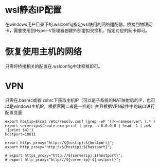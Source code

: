 # wsl静态IP配置

在windows用户目录下的.wslconfig指定wsl使用的网络适配器，桥接到物理网卡，需要使用到Hyper-V管理器创建外部虚拟交换机，指定对应的网卡即可。

# 恢复使用主机的网络

只需将桥接相关的配置在.wslconfig中注释掉即可。



# VPN

只需在.bashrc或者.zshrc下获取主机IP（可以是子系统的NAT映射后的IP，也可以是windows主机IP，根据官网二者是一样的）并且根据VPN软件中的端口进行配置变量

```shell
export hostip=$(cat /etc/resolv.conf |grep -oP '(?<=nameserver\ ).*')
export serverip=$(route.exe print | grep -a 0.0.0.0 | head -1 | awk '{print $4}')
hostport=10811

export https_proxy="http://${hostip}:${hostport}";
export http_proxy="http://${hostip}:${hostport}";

# export https_proxy="http://${serverip}:${hostport}";
# export http_proxy="http://${serverip}:${hostport}";
```


